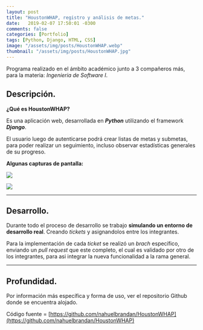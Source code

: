 ```yaml
---
layout: post
title: "HoustonWHAP, registro y análisis de metas."
date:   2019-02-07 17:50:01 -0300
comments: false
categories: [Portfolio]
tags: [Python, Django, HTML, CSS]
image: "/assets/img/posts/HoustonWHAP.webp"
thumbnail: "/assets/img/posts/HoustonWHAP.jpg"
---
```


Programa realizado en el ámbito académico junto a 3 compañeros más, para la materia: *Ingenieria de Software I*.

## Descripción.

**¿Qué es HoustonWHAP?**

Es una aplicación web, desarrollada en ***Python*** utilizando el framework ***Django***.

El usuario luego de autenticarse podrá crear listas de metas y submetas, para poder realizar un seguimiento, 
incluso observar estadísticas generales de su progreso.

**Algunas capturas de pantalla:**

![]({{"/assets/img/elements_in_posts/HoustonWHAP.webp"}})

![]({{"/assets/img/elements_in_posts/HoustonWHAP2.webp"}})

---

## Desarrollo.

Durante todo el proceso de desarrollo se trabajo **simulando un entorno de desarrollo real**. Creando *tickets* y 
asignandolos entre los integrantes. 

Para la implementación de cada *ticket* se realizó un *brach* específico, enviando un 
*pull request* que este completo, el cual es validado por otro de los integrantes, para asi integrar la nueva 
funcionalidad a la rama general.

---

## Profundidad.
Por información más específica y forma de uso, ver el repositorio Github donde se encuentra alojado.

Código fuente = [https://github.com/nahuelbrandan/HoustonWHAP](https://github.com/nahuelbrandan/HoustonWHAP)
